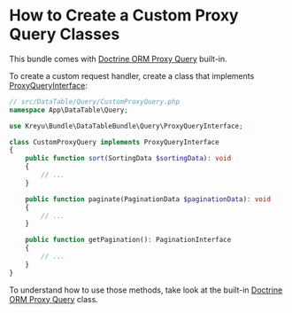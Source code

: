 # How to Create a Custom Proxy Query Classes

This bundle comes with [Doctrine ORM Proxy Query](../src/Bridge/Doctrine/Orm/Query/ProxyQuery.php) built-in.

To create a custom request handler, create a class that implements [ProxyQueryInterface](../src/Query/ProxyQueryInterface.php):

```php
// src/DataTable/Query/CustomProxyQuery.php
namespace App\DataTable\Query;

use Kreyu\Bundle\DataTableBundle\Query\ProxyQueryInterface;

class CustomProxyQuery implements ProxyQueryInterface
{
    public function sort(SortingData $sortingData): void
    {
        // ...
    }

    public function paginate(PaginationData $paginationData): void
    {
        // ...
    }

    public function getPagination(): PaginationInterface
    {
        // ...
    }
}
```

To understand how to use those methods, take look at the built-in [Doctrine ORM Proxy Query](../src/Bridge/Doctrine/Orm/Query/ProxyQuery.php) class.
